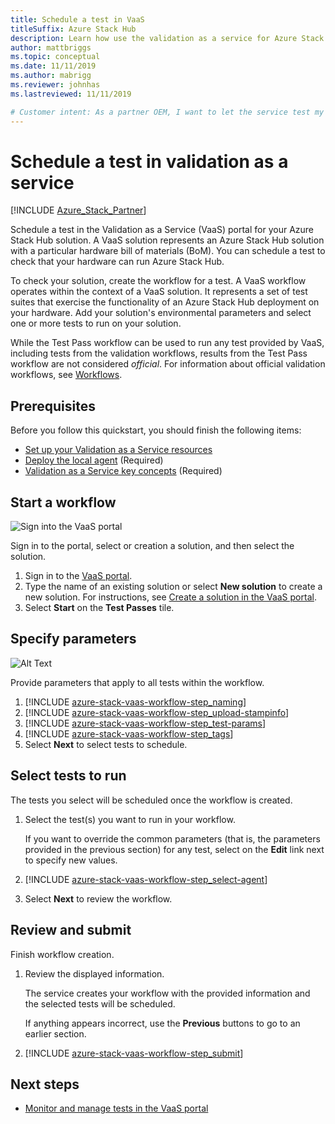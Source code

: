 ```yaml
---
title: Schedule a test in VaaS
titleSuffix: Azure Stack Hub
description: Learn how use the validation as a service for Azure Stack Hub portal to schedule your first test.
author: mattbriggs
ms.topic: conceptual
ms.date: 11/11/2019
ms.author: mabrigg
ms.reviewer: johnhas
ms.lastreviewed: 11/11/2019

# Customer intent: As a partner OEM, I want to let the service test my hardware bill of materials to check that it can run Azure Stack Hub.
---
```


# Schedule a test in validation as a service

[!INCLUDE [Azure_Stack_Partner](./includes/azure-stack-partner-appliesto.md)]

Schedule a test in the Validation as a Service (VaaS) portal for your Azure Stack Hub solution. A VaaS solution represents an Azure Stack Hub solution with a particular hardware bill of materials (BoM). You can schedule a test to check that your hardware can run Azure Stack Hub.

To check your solution, create the workflow for a test. A VaaS workflow operates within the context of a VaaS solution. It represents a set of test suites that exercise the functionality of an Azure Stack Hub deployment on your hardware. Add your solution's environmental parameters and select one or more tests to run on your solution.

While the Test Pass workflow can be used to run any test provided by VaaS, including tests from the validation workflows, results from the Test Pass workflow are not considered *official*. For information about official validation workflows, see [Workflows](azure-stack-vaas-key-concepts.md#workflows).

## Prerequisites

Before you follow this quickstart, you should finish the following items:

- [Set up your Validation as a Service resources](azure-stack-vaas-set-up-resources.md)
- [Deploy the local agent](azure-stack-vaas-local-agent.md) (Required)
- [Validation as a Service key concepts](azure-stack-vaas-key-concepts.md) (Required)

## Start a workflow

![Sign into the VaaS portal](media/vaas_portalsignin.png)

Sign in to the portal, select or creation a solution, and then select the solution.

1. Sign in to the [VaaS portal](https://azurestackvalidation.com).
2. Type the name of an existing solution or select **New solution** to create a new solution. For instructions, see [Create a solution in the VaaS portal](azure-stack-vaas-key-concepts.md#create-a-solution-in-the-vaas-portal).
3. Select **Start** on the **Test Passes** tile.

## Specify parameters

![Alt Text](media/vaas_test_pass_parameters.png)

Provide parameters that apply to all tests within the workflow.

1. [!INCLUDE [azure-stack-vaas-workflow-step_naming](includes/azure-stack-vaas-workflow-step_naming.md)]
2. [!INCLUDE [azure-stack-vaas-workflow-step_upload-stampinfo](includes/azure-stack-vaas-workflow-step_upload-stampinfo.md)]
3. [!INCLUDE [azure-stack-vaas-workflow-step_test-params](includes/azure-stack-vaas-workflow-step_test-params.md)]
4. [!INCLUDE [azure-stack-vaas-workflow-step_tags](includes/azure-stack-vaas-workflow-step_tags.md)]
5. Select **Next** to select tests to schedule.

## Select tests to run

The tests you select will be scheduled once the workflow is created.

1. Select the test(s) you want to run in your workflow.

    If you want to override the common parameters (that is, the parameters provided in the previous section) for any test, select on the **Edit** link next to specify new values.

1. [!INCLUDE [azure-stack-vaas-workflow-step_select-agent](includes/azure-stack-vaas-workflow-step_select-agent.md)]

1. Select **Next** to review the workflow.

## Review and submit

Finish workflow creation.

1. Review the displayed information.

    The service creates your workflow with the provided information and the selected tests will be scheduled.

    If anything appears incorrect, use the **Previous** buttons to go to an earlier section.

1. [!INCLUDE [azure-stack-vaas-workflow-step_submit](includes/azure-stack-vaas-workflow-step_submit.md)]

## Next steps

- [Monitor and manage tests in the VaaS portal](azure-stack-vaas-monitor-test.md)
